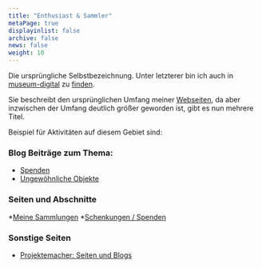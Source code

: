 ```yaml
---
title: "Enthusiast & Sammler"
metaPage: true
displayinlist: false
archive: false
news: false
weight: 10
---
```


Die ursprüngliche Selbstbezeichnung. Unter letzterer bin ich auch in [museum-digital](https://www.museum-digital.de/) zu [finden](https://term.museum-digital.de/md-de/persinst/322830).

Sie beschreibt den ursprünglichen Umfang meiner [Webseiten](https://projektemacher.org/), da aber inzwischen der Umfang deutlich größer geworden ist, gibt es nun mehrere Titel.

Beispiel für Aktivitäten auf diesem Gebiet sind:

### Blog Beiträge zum Thema:
* [Spenden](/tags/Donation/)
* [Ungewöhnliche Objekte](/tags/Object/)

### Seiten und Abschnitte
*[Meine Sammlungen](https://christianmahnke.de/collections/)
*[Schenkungen / Spenden](https://christianmahnke.de/collections/#donation-conditions)

### Sonstige Seiten
* [Projektemacher: Seiten und Blogs](https://projektemacher.org/blogs/)
